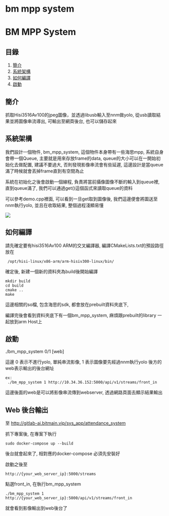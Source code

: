 # bm mpp system
# BM MPP System

## 目錄

1. [簡介](#簡介)
2. [系統架構](#系統架構)
3. [如何編譯](#如何編譯)
4. [啟動](#啟動)

## 簡介
抓取Hisi3516Av100的jpeg圖像，並透過libusb輸入至nnm做yolo, 從usb讀取結果並將圖像串流導出, 可輸出至網頁後台, 也可以儲存起來

## 系統架構

我們設計一個物件, bm_mpp_system, 這個物件本身帶有一些海思mpp, 系統自身會帶一個Queue, 主要就是用來存放frame的data, queue的大小可以在一開始初始化去做配置, 建議不要過大, 否則發現影像串流會有些延遲, 這邊設計是當queue滿了時候就會丟掉frame直到有空間為止

系統在初始化之後會啟動一個線程, 負責將當前攝像圖像不斷的輸入到queue裡, 直到queue滿了, 我們可以通過get()這個函式來讀取queue的資料

可以參考demo.cpp裡面, 可以看到一旦get取到圖像後, 我們這邊便會將圖送至nnm執行yolo, 並且在收取結果, 整個過程淺顯易懂

![](https://i.imgur.com/eV2bsol.png)


## 如何編譯
請先確定要有hisi3516Av100 ARM的交叉編譯器, 編譯CMakeLists.txt的預設路徑放在
```
 /opt/hisi-linux/x86-arm/arm-hisiv300-linux/bin/
 ```
 確定後, 新建一個新的資料夾為build後開始編譯
 ```
 mkdir build
 cd build
 cmake ..
 make
 ```

 這邊相關的so檔, 包含海思的sdk, 都會放在prebuilt資料夾底下,

 編譯完後會看到資料夾底下有一個bm_mpp_system,
 麻煩跟prebuilt的library 一起放到arm Host上

## 啟動
./bm_mpp_system 0/1 [web]

這邊 0 表示不進行yolo, 單純串流影像, 1 表示圖像要先經過nnm執行yolo
後方的web表示輸出的後台網址

```
ex:
 ./bm_mpp_system 1 http://10.34.36.152:5000/api/v1/streams/front_in
```

這邊後面的web是可以將影像串流傳到webserver, 透過網路頁面去顯示結果輸出

## Web 後台輸出

至 http://gitlab-ai.bitmain.vip/sys_app/attendance_system

抓下專案後, 在專案下執行
```
sudo docker-compose up --build
```
後台就會起來了, 相對應的docker-compose 必須先安裝好

啟動之後至
```
http://{your_web_server_ip}:5000/streams
```
點選front_in, 在執行bm_mpp_system

```
./bm_mpp_system 1 http://{your_web_server_ip}:5000/api/v1/streams/front_in
```

就會看到影像輸出到web後台了
